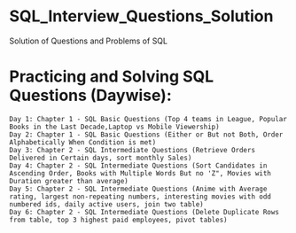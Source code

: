 # SQL_Interview_Questions_Solution
Solution of Questions and Problems of SQL

# Practicing and Solving SQL Questions (Daywise):
    Day 1: Chapter 1 - SQL Basic Questions (Top 4 teams in League, Popular Books in the Last Decade,Laptop vs Mobile Viewership)
    Day 2: Chapter 1 - SQL Basic Questions (Either or But not Both, Order Alphabetically When Condition is met)
    Day 3: Chapter 2 - SQL Intermediate Questions (Retrieve Orders Delivered in Certain days, sort monthly Sales)
    Day 4: Chapter 2 - SQL Intermediate Questions (Sort Candidates in Ascending Order, Books with Multiple Words But no 'Z", Movies with Duration greater than average)
    Day 5: Chapter 2 - SQL Intermediate Questions (Anime with Average rating, largest non-repeating numbers, interesting movies with odd numbered ids, daily active users, join two table)
    Day 6: Chapter 2 - SQL Intermediate Questions (Delete Duplicate Rows from table, top 3 highest paid employees, pivot tables)